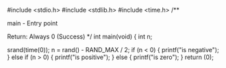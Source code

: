 #include <stdio.h> #include <stdlib.h> #include <time.h> /**

main - Entry point

Return: Always 0 (Success) */ int main(void) { int n;

 srand(time(0));
 n = rand() - RAND_MAX / 2;
 if (n < 0)
 {
         printf("is negative");
 }
 else if (n > 0)
 {
         printf("is positive");
 }
 else
 {
         printf("is zero");
 }
 return (0);
